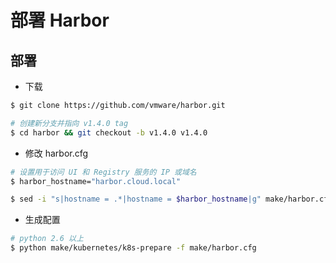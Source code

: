 # 部署 Harbor

## 部署

* 下载

```bash
$ git clone https://github.com/vmware/harbor.git

# 创建新分支并指向 v1.4.0 tag
$ cd harbor && git checkout -b v1.4.0 v1.4.0
```

* 修改 harbor.cfg

```bash
# 设置用于访问 UI 和 Registry 服务的 IP 或域名
$ harbor_hostname="harbor.cloud.local"

$ sed -i "s|hostname = .*|hostname = $harbor_hostname|g" make/harbor.cfg
```

* 生成配置

```bash
# python 2.6 以上
$ python make/kubernetes/k8s-prepare -f make/harbor.cfg
```